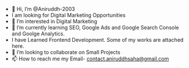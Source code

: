 - 👋 Hi, I’m @Aniruddh-2003
- I am looking for Digital Marketing Opportunities
- 👀 I’m interested in Digital Marketing
- 🌱 I’m currently learning SEO, Google Ads and Google Search Console and Goolge Analytics.
- I have Learned Frontend Development. Some of my works are attached here. 
- 💞️ I’m looking to collaborate on Small Projects
- 📫 How to reach me my Email- contact.aniruddhsaha@gmail.com

<!---
Aniruddh-2003/Aniruddh-2003 is a ✨ special ✨ repository because its `README.md` (this file) appears on your GitHub profile.
You can click the Preview link to take a look at your changes.
--->
